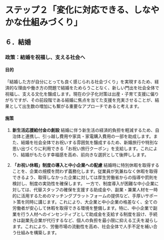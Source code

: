 # ステップ２「変化に対応できる、しなやかな仕組みづくり」

## ６．結婚

### 政策：結婚を祝福し、支える社会へ

#### 目的

「結婚した方が自分にとっても良く感じられる社会づくり」を実現するため、経済的な理由や働き方の問題で結婚をためらうことなく、新しい門出を社会全体で祝福し、支える文化を醸成します。現在の少子化対策は出産・子育て支援に偏りがちですが、その前段階である結婚に焦点を当てた支援を充実させることが、結果として出生数の増加にも繋がる重要なアプローチであると考えます。

#### 施策

1.  **新生活応援給付金の創設**
    結婚に伴う新生活の経済的負担を軽減するため、自治体と連携し、引っ越し費用や家具・家電購入費用の一部を助成します。また、結婚を社会全体でお祝いする雰囲気を醸成するため、新婚旅行や特別な思い出づくりに利用できる「お祝い旅行クーポン」を支給します。これにより、結婚がもたらす幸福感を高め、前向きな選択として後押しします。

2.  **「お祝い休暇」制度の導入と中小企業への配慮**
    結婚時に特別休暇を取得することを、企業の規模を問わず義務化します。従業員が気兼ねなく休暇を取得できるよう、取得しなかった企業に対しては厚生労働省からの指導や罰則を検討し、制度の実効性を確保します。
    一方で、制度導入が困難な中小企業に対しては、代替スタッフの確保を支援する助成金や、副業・兼業人材を一時的に活用するためのマッチングプラットフォームの提供など、手厚いサポート策を同時に講じます。これにより、大企業と中小企業の格差なく、全ての労働者が安心して休暇を取得できる環境を整備します。特に、中小企業で副業を行う人材へのインセンティブとして助成金を支給する制度を設け、手続きは副業先企業が代行するなど、個人の負担を最小限に抑える工夫を凝らします。これにより、労働市場の流動性を高め、社会全体で人手不足を補い合う仕組みを構築します。
